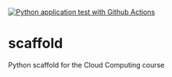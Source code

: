[![Python application test with Github Actions](https://github.com/erikroos/scaffold/actions/workflows/main.yml/badge.svg)](https://github.com/erikroos/scaffold/actions/workflows/main.yml)

# scaffold
Python scaffold for the Cloud Computing course
